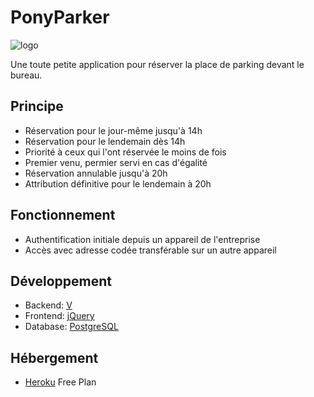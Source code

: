 # PonyParker

![logo](https://user-images.githubusercontent.com/692124/167637146-088a57f8-2189-47fe-a01f-c029bd16b058.png)

Une toute petite application pour réserver la place de parking devant le bureau.

## Principe

- Réservation pour le jour-même jusqu'à 14h
- Réservation pour le lendemain dès 14h
- Priorité à ceux qui l'ont réservée le moins de fois
- Premier venu, permier servi en cas d'égalité
- Réservation annulable jusqu'à 20h
- Attribution définitive pour le lendemain à 20h

## Fonctionnement

- Authentification initiale depuis un appareil de l'entreprise
- Accès avec adresse codée transférable sur un autre appareil

## Développement

- Backend: [V](https://vlang.io/)
- Frontend: [jQuery](https://jquery.com/)
- Database: [PostgreSQL](https://www.postgresql.org/)

## Hébergement

- [Heroku](https://www.heroku.com/) Free Plan
